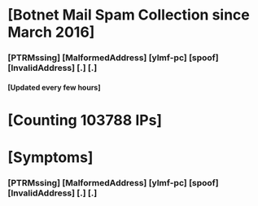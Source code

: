 # [Botnet Mail Spam Collection since March 2016]
### [PTRMssing] [MalformedAddress] [ylmf-pc] [spoof] [InvalidAddress] [.] [.]
#### [Updated every few hours]

# [Counting 103788 IPs]

# [Symptoms] 
###   [PTRMssing] [MalformedAddress] [ylmf-pc] [spoof] [InvalidAddress] [.] [.]
